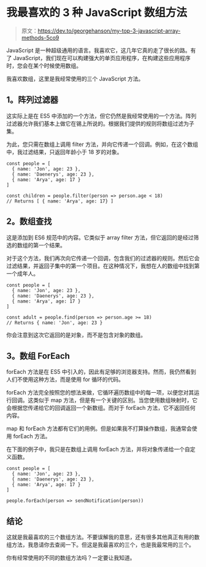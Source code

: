 # 我最喜欢的 3 种 JavaScript 数组方法

> 原文：<https://dev.to/georgehanson/my-top-3-javascript-array-methods-5co9>

JavaScript 是一种超级通用的语言。我喜欢它，这几年它真的走了很长的路。有了 JavaScript，我们现在可以构建强大的单页应用程序，在构建这些应用程序时，您会在某个时候使用数组。

我喜欢数组，这里是我经常使用的三个 JavaScript 方法。

## 1。阵列过滤器

这实际上是在 ES5 中添加的一个方法，但它仍然是我经常使用的一个方法。阵列过滤器允许我们基本上做它在锡上所说的。根据我们提供的规则将数组过滤为子集。

为此，您只需在数组上调用 filter 方法，并向它传递一个回调。例如，在这个数组中，我过滤结果，只返回年龄小于 18 岁的对象。

```
const people = [
  { name: 'Jon', age: 23 },
  { name: 'Daenerys', age: 23 },
  { name: '﻿Arya', age: 17 }
]

const children = people.filter(person => person.age < 18)
// Returns [ { name: 'Arya', age: 17} ] 
```

## 2。数组查找

这是添加到 ES6 规范中的内容。它类似于 array filter 方法，但它返回的是经过筛选的数组的第一个结果。

对于这个方法，我们再次向它传递一个回调，包含我们的过滤器的规则。然后它会过滤结果，并返回子集中的第一个项目。在这种情况下，我想在人的数组中找到第一个成年人。

```
const people = [
﻿  { name: 'Jon', age: 23 },
  { name: 'Daenerys', age: 23 },
  { name: '﻿Arya', age: 17 }
]

const adult = people.find(person => person.age >= 18)
// Returns { name: 'Jon', age: 23 } 
```

你会注意到这次它返回的是对象，而不是包含对象的数组。

## 3。数组 ForEach

forEach 方法是在 ES5 中引入的，因此有足够的浏览器支持。然而，我仍然看到人们不使用这种方法，而是使用 for 循环的代码。

forEach 方法完全按照您的想法来做，它循环遍历数组中的每一项，以便您对其运行回调。这类似于 map 方法，但是有一个关键的区别。当您使用数组映射时，它会根据您传递给它的回调返回一个新数组。而对于 forEach 方法，它不返回任何内容。

map 和 forEach 方法都有它们的用例。但是如果我不打算操作数组，我通常会使用 forEach 方法。

在下面的例子中，我只是在数组上调用 forEach 方法，并将对象传递给一个自定义函数。

```
const people = [
﻿  { name: 'Jon', age: 23 },
  { name: 'Daenerys', age: 23 },
  { name: '﻿Arya', age: 17 }
]

people.forEach(person => sendNotification(person)) 
```

## 结论

这就是我最喜欢的三个数组方法。不要误解我的意思，还有很多其他真正有用的数组方法，我恳请你去查阅一下。但这是我最喜欢的三个，也是我最常用的三个。

你有经常使用的不同的数组方法吗？一定要让我知道。